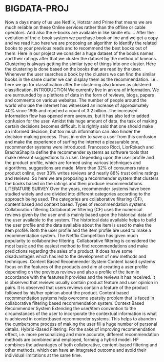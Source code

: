 # BIGDATA-PROJ
Now a days many of us use Netflix, Hotstar and Prime that means we
are much reliable on these Online services rather than the offline or
cable operators. And also the e-books are available in like kindle etc….
After the evolution of the e-book system we purchase book online and
we get a copy and we read it.so here we are proposing an algorithm to
identify the related books to your previous reads and to recommend
the best books out of them.
Here in our project we consider a huge dataset of the books names and
their ratings after that we cluster the dataset by the method of kmeans. Clustering is always getting the similar type of things into one
cluster. Here the clustering is done based on the books that are read by
the user.
Whenever the user searches a book by the clusters we can find the
similar books in the same cluster we can display them as the
recommendation. i.e.. here we go for classification after the clustering
also known as clustered classification.
INTRODUCTION
We currently live in an era of information. We are surrounded by a
plethora of data in the form of reviews, blogs, papers and comments on
various websites. The number of people around the world who use the
internet has witnessed an increase of approximately 40% since 1995
and reached a count of 3.2 billion. The increased information flow has
opened more avenues, but it has also led to added confusion for the
user. Amidst this huge amount of data, the task of making certain 
decisions becomes difficult. It is rightly said that one should make an
informed decision, but too much information can also hinder the
decision-making process. Thus, in order to save a user from this
confusion and make the experience of surfing the internet a
pleasurable one, recommender systems were introduced. Francesco
Ricci, LiorRokach and BrachaShapira define the recommender systems
as software tools that make relevant suggestions to a user. Depending
upon the user profile and the product profile, which are formed using
various techniques and algorithms, suggestions are made. More than
32% of consumers rate a product online, over 33% writes reviews and
nearly 88% trust online ratings and reviews. So here we are proposing a
recommender system that clusters the books based on the ratings and
then produce recommendations.
LITERATURE SURVEY
Over the years, recommender systems have been studied widely and
are divided into different categories according to the approach being
used. The categories are collaborative filtering (CF), content based and
context based.
Types of recommendation systems
Collaboration filtering
Collaborative filtering (CF) uses the numerical reviews given by the user
and is mainly based upon the historical data of the user available to the
system. The historical data available helps to build the user profile and
the data available about the item is used to make the item profile. Both
the user profile and the item profile are used to make a
recommendation system. The Netflix Competition has given much 
popularity to collaborative filtering. Collaborative filtering is considered
the most basic and the easiest method to find recommendations and
make predictions regarding the sales of a product. It does have some
disadvantages which has led to the development of new methods and
techniques.
Content Based Recommender System
Content based systems focus on the features of the products and aim
at creating a user profile depending on the previous reviews and also a
profile of the item in accordance with the features it provides and the
reviews it has received. It is observed that reviews usually contain
product feature and user opinion in pairs. It is observed that users
reviews contain a feature of the product followed by his/her opinion
about the product. Content based recommendation systems help
overcome sparsity problem that is faced in collaborative filtering based
recommendation system.
Context Based Recommender System
Extending the user/item convention to the circumstances of the user to
incorporate the contextual information is what is achieved in contextbased recommender systems. This helps to abandon the cumbersome
process of making the user fill a huge number of personal details.
Hybrid-Based Filtering:
For the sake of improving recommendation effect, i.e. more
personalizing and more accurate, different recommendation methods
are combined and employed, forming a hybrid model. HF combines the
advantages of both collaborative, content-based filtering and other 
methods, which can have an integrated outcome and avoid their
individual limitations at the same time.
